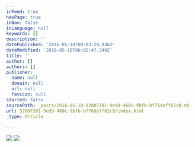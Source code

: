 ```yaml
---
inFeed: true
hasPage: true
inNav: false
inLanguage: null
keywords: []
description: ''
datePublished: '2016-05-10T08:03:28.936Z'
dateModified: '2016-05-10T08:02:47.249Z'
title: ''
author: []
authors: []
publisher:
  name: null
  domain: null
  url: null
  favicon: null
starred: false
sourcePath: _posts/2016-05-10-32007301-9ed9-460c-9bfb-bf76deff62c8.md
url: 32007301-9ed9-460c-9bfb-bf76deff62c8/index.html
_type: Article

---
```

![](https://the-grid-user-content.s3-us-west-2.amazonaws.com/0b8d5546-f475-41bd-8d28-20fd82da0525.jpg)
![](https://the-grid-user-content.s3-us-west-2.amazonaws.com/68f14ee4-8fcd-4859-bdca-51b604bb47f7.jpg)